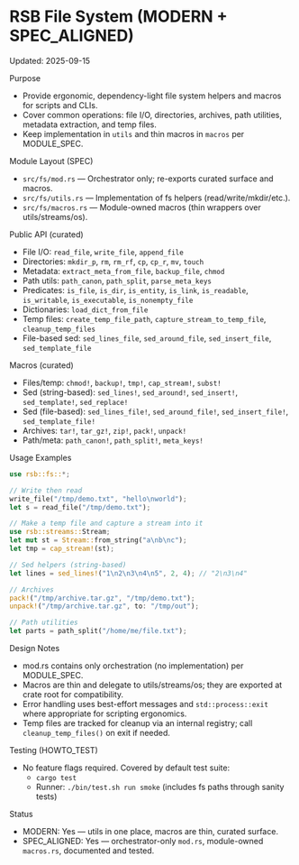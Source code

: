 # RSB File System (MODERN + SPEC_ALIGNED)

Updated: 2025-09-15

Purpose
- Provide ergonomic, dependency-light file system helpers and macros for scripts and CLIs.
- Cover common operations: file I/O, directories, archives, path utilities, metadata extraction, and temp files.
- Keep implementation in `utils` and thin macros in `macros` per MODULE_SPEC.

Module Layout (SPEC)
- `src/fs/mod.rs` — Orchestrator only; re-exports curated surface and macros.
- `src/fs/utils.rs` — Implementation of fs helpers (read/write/mkdir/etc.).
- `src/fs/macros.rs` — Module-owned macros (thin wrappers over utils/streams/os).

Public API (curated)
- File I/O: `read_file`, `write_file`, `append_file`
- Directories: `mkdir_p`, `rm`, `rm_rf`, `cp`, `cp_r`, `mv`, `touch`
- Metadata: `extract_meta_from_file`, `backup_file`, `chmod`
- Path utils: `path_canon`, `path_split`, `parse_meta_keys`
- Predicates: `is_file`, `is_dir`, `is_entity`, `is_link`, `is_readable`, `is_writable`, `is_executable`, `is_nonempty_file`
- Dictionaries: `load_dict_from_file`
- Temp files: `create_temp_file_path`, `capture_stream_to_temp_file`, `cleanup_temp_files`
- File-based sed: `sed_lines_file`, `sed_around_file`, `sed_insert_file`, `sed_template_file`

Macros (curated)
- Files/temp: `chmod!`, `backup!`, `tmp!`, `cap_stream!`, `subst!`
- Sed (string-based): `sed_lines!`, `sed_around!`, `sed_insert!`, `sed_template!`, `sed_replace!`
- Sed (file-based): `sed_lines_file!`, `sed_around_file!`, `sed_insert_file!`, `sed_template_file!`
- Archives: `tar!`, `tar_gz!`, `zip!`, `pack!`, `unpack!`
- Path/meta: `path_canon!`, `path_split!`, `meta_keys!`

Usage Examples
```rust
use rsb::fs::*;

// Write then read
write_file("/tmp/demo.txt", "hello\nworld");
let s = read_file("/tmp/demo.txt");

// Make a temp file and capture a stream into it
use rsb::streams::Stream;
let mut st = Stream::from_string("a\nb\nc");
let tmp = cap_stream!(st);

// Sed helpers (string-based)
let lines = sed_lines!("1\n2\n3\n4\n5", 2, 4); // "2\n3\n4"

// Archives
pack!("/tmp/archive.tar.gz", "/tmp/demo.txt");
unpack!("/tmp/archive.tar.gz", to: "/tmp/out");

// Path utilities
let parts = path_split("/home/me/file.txt");
```

Design Notes
- mod.rs contains only orchestration (no implementation) per MODULE_SPEC.
- Macros are thin and delegate to utils/streams/os; they are exported at crate root for compatibility.
- Error handling uses best-effort messages and `std::process::exit` where appropriate for scripting ergonomics.
- Temp files are tracked for cleanup via an internal registry; call `cleanup_temp_files()` on exit if needed.

Testing (HOWTO_TEST)
- No feature flags required. Covered by default test suite:
  - `cargo test`
  - Runner: `./bin/test.sh run smoke` (includes fs paths through sanity tests)

Status
- MODERN: Yes — utils in one place, macros are thin, curated surface.
- SPEC_ALIGNED: Yes — orchestrator-only `mod.rs`, module-owned `macros.rs`, documented and tested.


